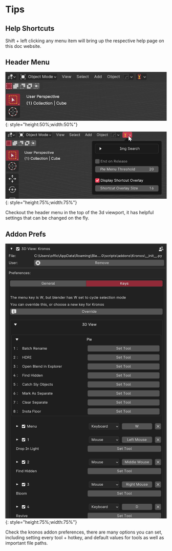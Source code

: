 <h1> Tips </h1>

## Help Shortcuts

Shift + left clicking any menu item will bring up the respective help page on this doc website.

## Header Menu

![Alt Text](images/header_shut.png){: style="height:50%;width:50%"}

![Alt Text](images/header_open.png){: style="height:75%;width:75%"}

Checkout the header menu in the top of the 3d viewport, it has helpful settings that can be changed on the fly.

## Addon Prefs

![Alt Text](images/prefs.png){: style="height:75%;width:75%"}

Check the kronos addon preferences, there are many options you can set, including setting every tool + hotkey,
and default values for tools as well as important file paths.
